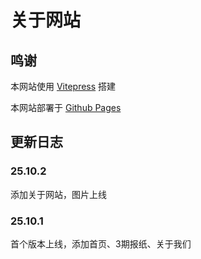 # 关于网站
## 鸣谢
本网站使用 [Vitepress](https://github.com/vuejs/vitepress) 搭建

本网站部署于 [Github Pages](https://docs.github.com/zh/pages)
## 更新日志
### 25.10.2
添加关于网站，图片上线
### 25.10.1
首个版本上线，添加首页、3期报纸、关于我们
